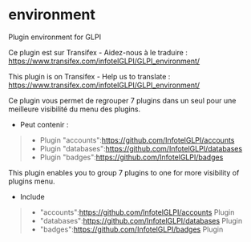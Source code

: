 # environment
Plugin environment for GLPI

Ce plugin est sur Transifex - Aidez-nous à le traduire :
https://www.transifex.com/infotelGLPI/GLPI_environment/

This plugin is on Transifex - Help us to translate :
https://www.transifex.com/infotelGLPI/GLPI_environment/

Ce plugin vous permet de regrouper 7 plugins dans un seul pour une meilleure visibilité du menu des plugins.
* Peut contenir :

> * Plugin "accounts":https://github.com/InfotelGLPI/accounts
> * Plugin "databases":https://github.com/InfotelGLPI/databases
> * Plugin "badges":https://github.com/InfotelGLPI/badges

This plugin enables you to group 7 plugins to one for more visibility of plugins menu.
* Include

> * "accounts":https://github.com/InfotelGLPI/accounts Plugin
> * "databases":https://github.com/InfotelGLPI/databases Plugin
> * "badges":https://github.com/InfotelGLPI/badges Plugin
